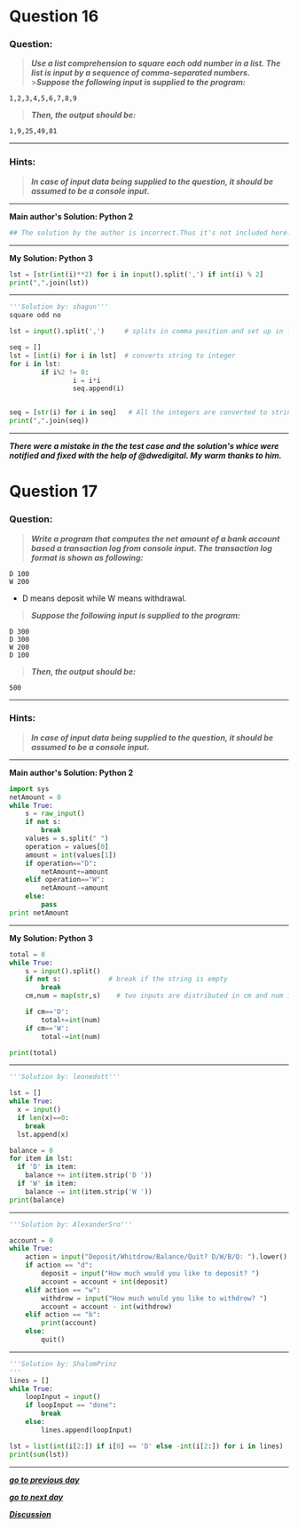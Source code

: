 # Question 16

### **Question:**

> **_Use a list comprehension to square each odd number in a list. The list is input by a sequence of comma-separated numbers._** >**_Suppose the following input is supplied to the program:_**

```
1,2,3,4,5,6,7,8,9
```

> **_Then, the output should be:_**

```
1,9,25,49,81
```

---

### Hints:

> **_In case of input data being supplied to the question, it should be assumed to be a console input._**

---

**Main author's Solution: Python 2**

```python
## The solution by the author is incorrect.Thus it's not included here.
```

---

**My Solution: Python 3**

```python
lst = [str(int(i)**2) for i in input().split(',') if int(i) % 2]
print(",".join(lst))
```

---

```python
'''Solution by: shagun'''
square odd no

lst = input().split(',')     # splits in comma position and set up in list

seq = []
lst = [int(i) for i in lst]  # converts string to integer
for i in lst:
        if i%2 != 0:
                i = i*i
                seq.append(i)


seq = [str(i) for i in seq]   # All the integers are converted to string to be able to apply join operation
print(",".join(seq))
```

---

**_There were a mistake in the the test case and the solution's whice were notified and fixed with the help of @dwedigital. My warm thanks to him._**

# Question 17

### **Question:**

> **_Write a program that computes the net amount of a bank account based a transaction log from console input. The transaction log format is shown as following:_**

```
D 100
W 200
```

- D means deposit while W means withdrawal.

> **_Suppose the following input is supplied to the program:_**

```
D 300
D 300
W 200
D 100
```

> **_Then, the output should be:_**

```
500
```

---

### Hints:

> **_In case of input data being supplied to the question, it should be assumed to be a console input._**

---

**Main author's Solution: Python 2**

```python
import sys
netAmount = 0
while True:
    s = raw_input()
    if not s:
        break
    values = s.split(" ")
    operation = values[0]
    amount = int(values[1])
    if operation=="D":
        netAmount+=amount
    elif operation=="W":
        netAmount-=amount
    else:
        pass
print netAmount
```

---

**My Solution: Python 3**

```python
total = 0
while True:
    s = input().split()
    if not s:            # break if the string is empty
        break
    cm,num = map(str,s)    # two inputs are distributed in cm and num in string data type

    if cm=='D':
        total+=int(num)
    if cm=='W':
        total-=int(num)

print(total)
```

---

```python
'''Solution by: leonedott'''

lst = []
while True:
  x = input()
  if len(x)==0:
    break
  lst.append(x)

balance = 0
for item in lst:
  if 'D' in item:
    balance += int(item.strip('D '))
  if 'W' in item:
    balance -= int(item.strip('W '))
print(balance)
```

---

```python
'''Solution by: AlexanderSro'''

account = 0
while True:
    action = input("Deposit/Whitdrow/Balance/Quit? D/W/B/Q: ").lower()
    if action == "d":
        deposit = input("How much would you like to deposit? ")
        account = account + int(deposit)
    elif action == "w":
        withdrow = input("How much would you like to withdrow? ")
        account = account - int(withdrow)
    elif action == "b":
        print(account)
    else:
        quit()
```

---

```python
'''Solution by: ShalomPrinz
'''
lines = []
while True:
	loopInput = input()
	if loopInput == "done":
		break
	else:
		lines.append(loopInput)

lst = list(int(i[2:]) if i[0] == 'D' else -int(i[2:]) for i in lines)
print(sum(lst))
```

---

[**_go to previous day_**](https://github.com/darkprinx/100-plus-Python-programming-exercises-extended/blob/master/Status/Day%204.md "Day 4")

[**_go to next day_**](https://github.com/darkprinx/100-plus-Python-programming-exercises-extended/blob/master/Status/Day%206.md "Day 6")

[**_Discussion_**](https://github.com/darkprinx/100-plus-Python-programming-exercises-extended/issues/3)
